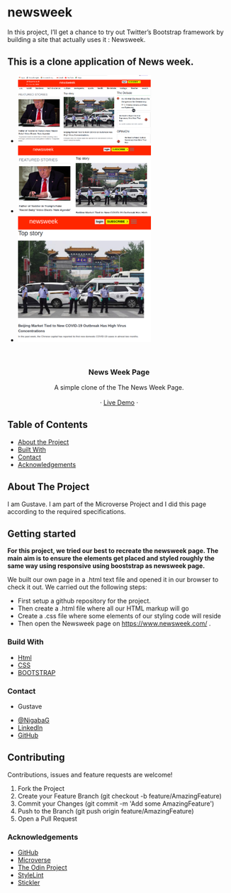 # newsweek
In this project, I’ll get a chance to try out Twitter’s Bootstrap framework by building a site that actually uses it :  Newsweek.

<!-- PROJECT LOGO -->
## This is a clone application of News week.
- <img src="images/scren1.png" width="300"> 
- <img src="images/scren2.png" width="300"> 
- <img src="images/screen3.png" width="300"> 
<br />
<p align="center">
   <h3 align="center">News Week Page</h3>

  <p align="center">
    A simple clone of the The News Week Page.
    <br />    
    <br />
    ·
     <a href="https://raw.githack.com/Guy-Gustave/newsweek/feature-branch/index.html ">Live Demo</a>
    ·    
  </p>
</p>

<!-- TABLE OF CONTENTS -->
## Table of Contents

* [About the Project](#about-the-project)
* [Built With](#built-with)
* [Contact](#contact)
* [Acknowledgements](#acknowledgements)



<!-- ABOUT THE PROJECT -->
## About The Project

  I am Gustave. I am part of the Microverse Project and I did this page according to the required specifications.  

## Getting started
**For this project, we tried our best to recreate the newsweek page. The main aim is to ensure the elements get placed and styled roughly the same way using responsive using booststrap as newsweek page.**

We built our own page in a .html text file and opened it in our browser to check it out. We carried out the following steps:
  - First setup a github repository for the project.
  - Then create a .html file where all our HTML markup will go
  - Create a .css file where some elements of our styling code will reside
  - Then open the Newsweek page on https://www.newsweek.com/  .


### Build With

* [Html]()
* [CSS]()
* [BOOTSTRAP]()


### Contact
* Gustave 
- [@NigabaG](https://twitter.com/GSakubu)  
- [LinkedIn](https://www.linkedin.com/in/guy-gustave-nigaba-7988ba181/) 
- [GitHub](https://github.com/WCanirinka)

## Contributing
Contributions, issues and feature requests are welcome!

   1. Fork the Project
   2. Create your Feature Branch (git checkout -b feature/AmazingFeature)
   3. Commit your Changes (git commit -m 'Add some AmazingFeature')
   4. Push to the Branch (git push origin feature/AmazingFeature)
   5. Open a Pull Request

### Acknowledgements

* [GitHub](https://github.com)
* [Microverse](https://www.microverse.org/)
* [The Odin Project](https://www.theodinproject.com/courses/html5-and-css3/lessons/embedding-images-and-video#introduction)
* [StyleLint]()
* [Stickler]()


